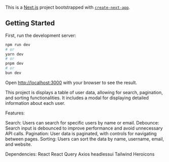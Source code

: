 This is a [Next.js](https://nextjs.org/) project bootstrapped with [`create-next-app`](https://github.com/vercel/next.js/tree/canary/packages/create-next-app).

## Getting Started

First, run the development server:

```bash
npm run dev
# or
yarn dev
# or
pnpm dev
# or
bun dev
```

Open [http://localhost:3000](http://localhost:3000) with your browser to see the result.

This project is displays a table of user data, allowing for search, pagination, and sorting functionalities. It includes a modal for displaying detailed information about each user.

Features:

Search: Users can search for specific users by name or email.
Debounce: Search input is debounced to improve performance and avoid unnecessary API calls.
Pagination: User data is paginated, with controls for navigating between pages.
Sorting: Users can sort the data by name, username, email, and website.

Dependencies:
React
React Query
Axios
headlessui
Tailwind
Heroicons
